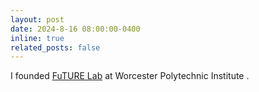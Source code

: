 ```yaml
---
layout: post
date: 2024-8-16 08:00:00-0400
inline: true
related_posts: false
---
```


I founded <a href='https://future-lab.wpi.edu/'>FuTURE Lab</a> at Worcester Polytechnic Institute </a>.
